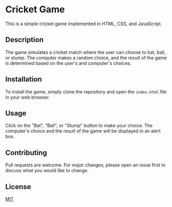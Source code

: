# Cricket Game

This is a simple cricket game implemented in HTML, CSS, and JavaScript.

## Description

The game simulates a cricket match where the user can choose to bat, ball, or stump. The computer makes a random choice, and the result of the game is determined based on the user's and computer's choices.

## Installation

To install the game, simply clone the repository and open the `index.html` file in your web browser.

## Usage

Click on the "Bat", "Ball", or "Stump" button to make your choice. The computer's choice and the result of the game will be displayed in an alert box.

## Contributing

Pull requests are welcome. For major changes, please open an issue first to discuss what you would like to change.

## License

[MIT](https://choosealicense.com/licenses/mit/)
